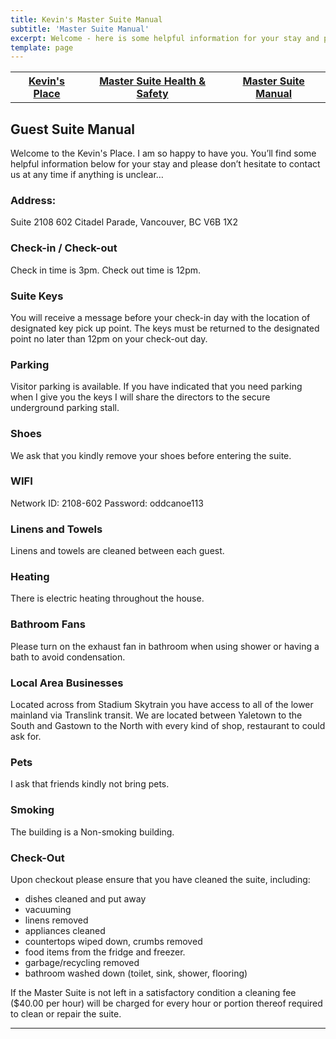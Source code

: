 ```yaml
---
title: Kevin's Master Suite Manual
subtitle: 'Master Suite Manual'
excerpt: Welcome - here is some helpful information for your stay and please don’t hesitate to contact us at any time if anything is unclear.
template: page
---
```

<table>
  <thead>
    <tr>
      <th><a href="https://www.theengine.com/citadel/" rel="nofollow">Kevin's Place</a></th>
      <th><a href="https://www.theengine.com/MasterSuiteHealth/" rel="nofollow">Master Suite Health & Safety</a></th>
      <th><a href="https://www.theengine.com/MasterSuiteManual/" rel="nofollow">Master Suite Manual</a></th>
    </tr>
  </thead>
  <tbody>
    <tr>
    </tr>
  </tbody>
</table>

## Guest Suite Manual

Welcome to the Kevin's Place. I am so happy to have you. You’ll find some helpful information below for your stay and please don’t hesitate to contact us at any time if anything is unclear…

### Address:
   Suite 2108
   602 Citadel Parade,
   Vancouver, BC V6B 1X2

### Check-in / Check-out
   Check in time is 3pm.
   Check out time is 12pm.

### Suite Keys
You will receive a message before your check-in day with the location of designated key pick up point. The keys must be returned to the designated point no later than 12pm on your check-out day.

### Parking
Visitor parking is available. If you have indicated that you need parking when I give you the keys I will share the directors to the secure underground parking stall.

### Shoes
We ask that you kindly remove your shoes before entering the suite.

### WIFI
Network ID: 2108-602
Password: oddcanoe113

### Linens and Towels
Linens and towels are cleaned between each guest.

### Heating
There is electric heating throughout the house.

### Bathroom Fans
Please turn on the exhaust fan in bathroom when using shower or having a bath to avoid condensation.

### Local Area Businesses
Located across from Stadium Skytrain you have access to all of the lower mainland via Translink transit. We are located between Yaletown to the South and Gastown to the North with every kind of shop, restaurant to could ask for.

### Pets
I ask that friends kindly not bring pets.

### Smoking
The building is a Non-smoking building.

### Check-Out
Upon checkout please ensure that you have cleaned the suite, including:
* dishes cleaned and put away
* vacuuming
* linens removed
* appliances cleaned
* countertops wiped down, crumbs removed
* food items from the fridge and freezer.
* garbage/recycling removed
* bathroom washed down (toilet, sink, shower, flooring)

If the Master Suite is not left in a satisfactory condition a cleaning fee ($40.00 per hour) will be charged for every hour or portion thereof required to clean or repair the suite.

---
